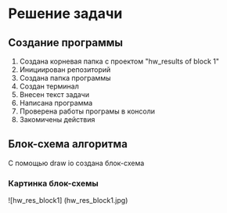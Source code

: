 # Решение задачи

## Создание программы

1. Создана корневая папка с проектом "hw_results of block 1"
2. Инициирован репозиторий
3. Создана папка программы
4. Создан терминал
5. Внесен текст задачи
6. Написана программа
7. Проверена работы програмы в консоли
8. Закомичены действия

## Блок-схема алгоритма

С помощью draw io создана блок-схема

### Картинка блок-схемы

![hw_res_block1] (hw_res_block1.jpg)
